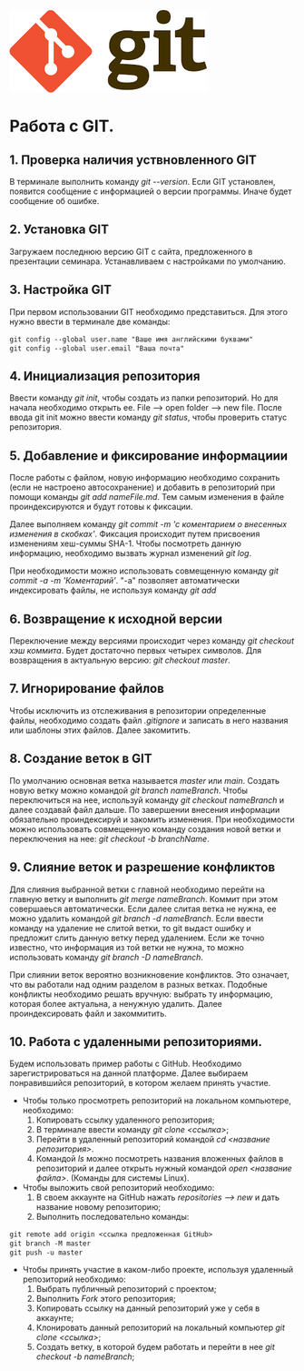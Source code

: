 ![logo](гиткартинка.png)
# Работа с GIT.

## 1. Проверка наличия уствновленного GIT
В терминале выполнить команду *git --version*. Если GIT установлен, появится сообщение с информацией о версии программы. Иначе будет сообщение об ошибке.

## 2. Установка GIT
Загружаем последнюю версию GIT с сайта, предложенного в презентации семинара. Устанавливаем с настройками по умолчанию.

## 3. Настройка GIT
При первом использовании GIT необходимо представиться. Для этого нужно ввести в терминале две команды:
```
git config --global user.name "Ваше имя английскими буквами"
git config --global user.email "Ваша почта"
```

## 4. Инициализация репозитория
Ввести команду *git init*, чтобы создать из папки репозиторий. Но для начала необходимо открыть ее. File --> open folder --> new file.
После ввода git init можно ввести команду *git status*, чтобы проверить статус репозитория.

## 5. Добавление и фиксирование информациии
После работы с файлом, новую информацию необходимо сохранить (если не настроено автосохранение) и добавить в репозиторий при помощи команды *git add nameFile.md*. Тем самым изменения в файле проиндексируются и будут готовы к фиксации.

Далее выполняем команду *git commit -m 'с коментарием о внесенных изменения в скобках'*. Фиксация происходит путем присвоения изменениям хеш-суммы SHA-1. Чтобы посмотреть данную информацию, необходимо вызвать журнал изменений *git log*.

При необходимости можно использовать совмещенную команду *git commit -a -m 'Коментарий'*. 
"-а" позволяет автоматически индексировать файлы, не используя команду *git add*

## 6. Возвращение к исходной версии
Переключение между версиями происходит через команду *git checkout хэш коммита*. Будет достаточно первых четырех символов. Для возвращения в актуальную версию: *git checkout master*.
## 7. Игнорирование файлов
Чтобы исключить из отслеживания в репозитории определенные файлы, необходимо создать файл *.gitignore* и записать в него названия или шаблоны этих файлов. Далее закомитить.
## 8. Создание веток в GIT
По умолчанию основная ветка называется *master* или *main*. Создать новую ветку можно командой *git branch nameBranch*. Чтобы переключиться на нее, используй команду *git checkout nameBranch* и далее создавай файл дальше. По завершении внесения информации обязательно проиндексируй и закомить изменения.
При необходимости можно использовать совмещенную команду создания новой ветки и переключения на нее: *git checkout -b branchName*.
## 9. Слияние веток и разрешение конфликтов
Для слияния выбранной ветки с главной необходимо перейти на главную ветку и выполнить *git merge nameBranch*. Коммит при этом совершаеься автоматически.
Если далее слитая ветка не нужна, ее можно удалить командой *git branch -d nameBranch*.
Если ввести команду на удаление не слитой ветки, то git выдаст ошибку и предложит слить данную ветку перед удалением. Если же точно известно, что информация из той ветки не нужна, то можно использовать команду *git branch -D nameBranch*.


При слиянии веток вероятно возникновение конфликтов. Это означает, что вы работали над одним разделом в разных ветках. Подобные конфликты необходимо решать вручную: выбрать ту информацию, которая более актуальна, а ненужную удалить. Далее проиндексировать файл и закоммитить.

## 10. Работа с удаленными репозиториями.
Будем использовать пример работы с GitHub. Необходимо зарегистрироваться на данной платформе. Далее выбираем понравившийся репозиторий, в котором желаем принять участие.
* Чтобы только просмотреть репозиторий на локальном компьютере, необходимо: 
    1. Копировать ссылку удаленного репозитория;
    2. В терминале ввести команду *git clone <ссылка>*;
    3. Перейти в удаленный репозиторий командой *cd <название репозитория>*.
    4. Командой *ls* можно посмотреть названия вложенных файлов в репозиторий и далее открыть нужный командой *open <название файла>*. (Команды для системы Linux).
* Чтобы выложить свой репозиторий необходимо:
    1. В своем аккаунте на GitHub нажать *repositories --> new* и дать название новому репозиторию;
    2. Выполнить последовательно команды:
```
git remote add origin <ссылка предложенная GitHub> 
git branch -M master
git push -u master
```
* Чтобы принять участие в каком-либо проекте, используя удаленный репозиторий необходимо:
    1. Выбрать публичный репозиторий с проектом;
    2. Выполнить *Fork* этого репозитория;
    3. Копировать ссылку на данный репозиторий уже у себя в аккаунте;
    4. Клонировать данный репозиторий на локальный компьютер *git clone <ссылка>*;
    5. Создать ветку, в которой будем работать и перейти в нее *git checkout -b nameBranch*;
    